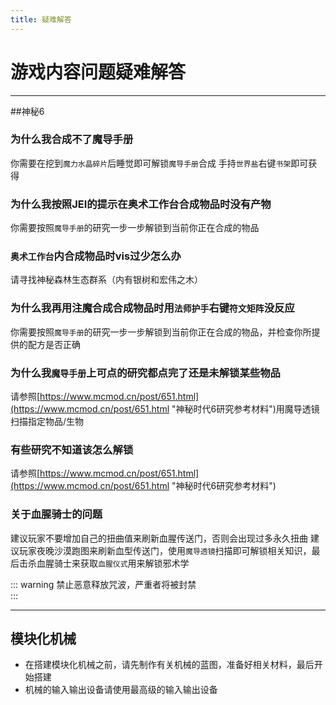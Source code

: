 ```yaml
---
title: 疑难解答
---
```

# 游戏内容问题疑难解答

---
##神秘6

### 为什么我合成不了魔导手册
你需要在挖到`魔力水晶碎片`后睡觉即可解锁`魔导手册`合成
手持`世界盐`右键`书架`即可获得

### 为什么我按照JEI的提示在奥术工作台合成物品时没有产物
你需要按照`魔导手册`的研究一步一步解锁到当前你正在合成的物品

### `奥术工作台`内合成物品时vis过少怎么办
请寻找神秘森林生态群系（内有银树和宏伟之木）

### 为什么我再用注魔合成合成物品时用`法师护手`右键`符文矩阵`没反应
你需要按照`魔导手册`的研究一步一步解锁到当前你正在合成的物品，并检查你所提供的配方是否正确

### 为什么我`魔导手册`上可点的研究都点完了还是未解锁某些物品
请参照[https://www.mcmod.cn/post/651.html](https://www.mcmod.cn/post/651.html "神秘时代6研究参考材料")用魔导透镜扫描指定物品/生物

### 有些研究不知道该怎么解锁
请参照[https://www.mcmod.cn/post/651.html](https://www.mcmod.cn/post/651.html "神秘时代6研究参考材料")

### 关于血腥骑士的问题
建议玩家不要增加自己的扭曲值来刷新血腥传送门，否则会出现过多永久扭曲
建议玩家夜晚沙漠跑图来刷新血型传送门，使用`魔导透镜`扫描即可解锁相关知识，最后击杀血腥骑士来获取`血腥仪式`用来解锁邪术学

::: warning 
禁止恶意释放咒波，严重者将被封禁  
:::

---
## 模块化机械
- 在搭建模块化机械之前，请先制作有关机械的蓝图，准备好相关材料，最后开始搭建
- 机械的输入输出设备请使用最高级的输入输出设备
